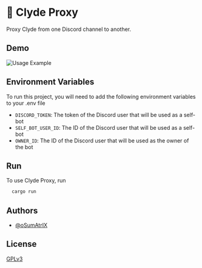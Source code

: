 
# 🤖 Clyde Proxy

Proxy Clyde from one Discord channel to another.

## Demo

![Usage Example](https://i.imgur.com/DWVuBZa.png)

## Environment Variables

To run this project, you will need to add the following environment variables to your .env file

- `DISCORD_TOKEN`: The token of the Discord user that will be used as a self-bot
- `SELF_BOT_USER_ID`: The ID of the Discord user that will be used as a self-bot
- `OWNER_ID`: The ID of the Discord user that will be used as the owner of the bot

## Run

To use Clyde Proxy, run

```bash
  cargo run
```

## Authors

- [@oSumAtrIX](https://osumatrix.me)

## License

[GPLv3](https://www.gnu.org/licenses/gpl-3.0.en.html)
